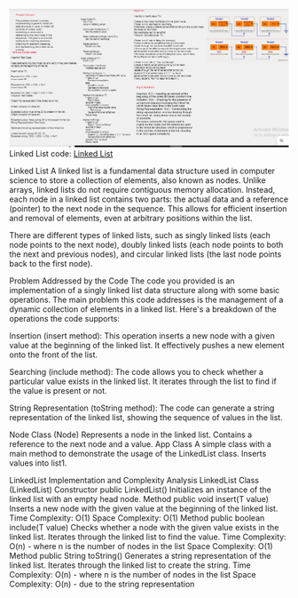 ![Alt Text](./assets/linkedlist1.PNG)
 Linked List code:
[ Linked List ](./app/src/)

Linked List
A linked list is a fundamental data structure used in computer science to store a collection of elements, also known as nodes. Unlike arrays, linked lists do not require contiguous memory allocation. Instead, each node in a linked list contains two parts: the actual data and a reference (pointer) to the next node in the sequence. This allows for efficient insertion and removal of elements, even at arbitrary positions within the list.

There are different types of linked lists, such as singly linked lists (each node points to the next node), doubly linked lists (each node points to both the next and previous nodes), and circular linked lists (the last node points back to the first node).

Problem Addressed by the Code
The code you provided is an implementation of a singly linked list data structure along with some basic operations. The main problem this code addresses is the management of a dynamic collection of elements in a linked list. Here's a breakdown of the operations the code supports:

Insertion (insert method): This operation inserts a new node with a given value at the beginning of the linked list. It effectively pushes a new element onto the front of the list.

Searching (include method): The code allows you to check whether a particular value exists in the linked list. It iterates through the list to find if the value is present or not.

String Representation (toString method): The code can generate a string representation of the linked list, showing the sequence of values in the list.

Node Class (Node<T>)
Represents a node in the linked list.
Contains a reference to the next node and a value.
App Class
A simple class with a main method to demonstrate the usage of the LinkedList class.
Inserts values into list1.



LinkedList Implementation and Complexity Analysis
LinkedList Class (LinkedList<T>)
Constructor public LinkedList()
Initializes an instance of the linked list with an empty head node.
Method public void insert(T value)
Inserts a new node with the given value at the beginning of the linked list.
Time Complexity: O(1)
Space Complexity: O(1)
Method public boolean include(T value)
Checks whether a node with the given value exists in the linked list.
Iterates through the linked list to find the value.
Time Complexity: O(n) - where n is the number of nodes in the list
Space Complexity: O(1)
Method public String toString()
Generates a string representation of the linked list.
Iterates through the linked list to create the string.
Time Complexity: O(n) - where n is the number of nodes in the list
Space Complexity: O(n) - due to the string representation




